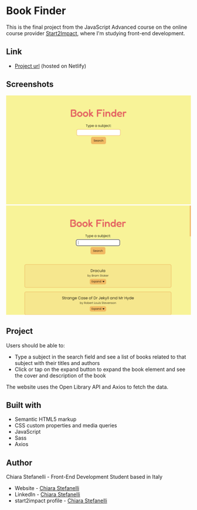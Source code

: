 # Book Finder

This is the final project from the JavaScript Advanced course on the online course provider [Start2Impact](https://www.start2impact.it/), where I'm studying front-end development.

## Link

- [Project url](https://finderforbooks.netlify.app/) (hosted on Netlify)

## Screenshots

<img src="./screenshots/book-finder-preview1.png" alt="Book finder website preview" width="650px">
<img src="./screenshots/book-finder-preview2.png" alt="Book finder website preview with search results" width="650px">

## Project

Users should be able to:

- Type a subject in the search field and see a list of books related to that subject with their titles and authors
- Click or tap on the expand button to expand the book element and see the cover and description of the book

The website uses the Open Library API and Axios to fetch the data.

## Built with

- Semantic HTML5 markup
- CSS custom properties and media queries
- JavaScript
- Sass
- Axios

## Author

Chiara Stefanelli - Front-End Development Student based in Italy

- Website - [Chiara Stefanelli](https://chiarastefanelli.netlify.app/)
- LinkedIn - [Chiara Stefanelli](https://www.linkedin.com/in/chiarastefanelli/?locale=en_US)
- start2impact profile - [Chiara Stefanelli](https://talent.start2impact.it/profile/chiara-stefanelli-13)